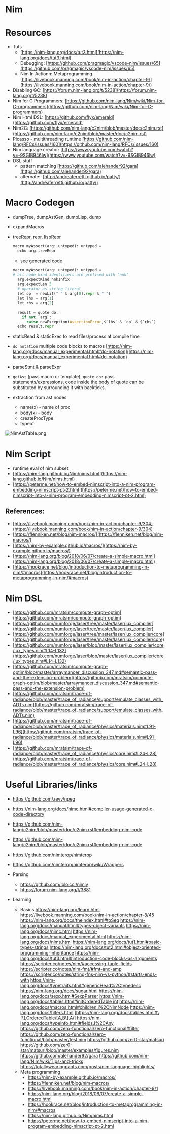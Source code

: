 # Nim

# Resources

* Tuts
  * [https://nim-lang.org/docs/tut3.html](https://nim-lang.org/docs/tut3.html)
  * Debugging: [https://github.com/pragmagic/vscode-nim/issues/65](https://github.com/pragmagic/vscode-nim/issues/65)
  * Nim In Actionn: Metaprogramming - [https://livebook.manning.com/book/nim-in-action/chapter-9/](https://livebook.manning.com/book/nim-in-action/chapter-9/)
* Disabling GC: [https://forum.nim-lang.org/t/5238](https://forum.nim-lang.org/t/5238)
* Nim for C Programmers: [https://github.com/nim-lang/Nim/wiki/Nim-for-C-programmers](https://github.com/nim-lang/Nim/wiki/Nim-for-C-programmers)
* Nim Html DSL: [https://github.com/flyx/emerald](https://github.com/flyx/emerald)
* Nim2C: [https://github.com/nim-lang/c2nim/blob/master/doc/c2nim.rst](https://github.com/nim-lang/c2nim/blob/master/doc/c2nim.rst)
* Picasso - multithreading runtime [https://github.com/nim-lang/RFCs/issues/160](https://github.com/nim-lang/RFCs/issues/160)
* Nim language creator: [https://www.youtube.com/watch?v=-9SGIB946lw](https://www.youtube.com/watch?v=-9SGIB946lw)
* DSL stuff
  * pattern matching [https://github.com/alehander92/gara](https://github.com/alehander92/gara)
  * alternate:: [http://andreaferretti.github.io/patty/](http://andreaferretti.github.io/patty/)

# Macro Codegen

* dumpTree, dumpAstGen, dumpLisp, dump

* expandMacros

* treeRepr, repr, lispRepr
  
  ````python
  macro myAssert(arg: untyped): untyped =
    echo arg.treeRepr
  ````
  
  * see generated code
  ````python
  macro myAssert(arg: untyped): untyped =
  # all node kind identifiers are prefixed with "nnk"
    arg.expectKind nnkInfix
    arg.expectLen 3
    # operator as string literal
    let op  = newLit(" " & arg[0].repr & " ")
    let lhs = arg[1]
    let rhs = arg[2]
  
    result = quote do:
      if not `arg`:
        raise newException(AssertionError,$`lhs` & `op` & $`rhs`)
    echo result.repr
  ````

* staticRead & staticExec to read files/process at compile time

* `do notation` multiple code blocks to macros [https://nim-lang.org/docs/manual_experimental.html#do-notation](https://nim-lang.org/docs/manual_experimental.html#do-notation)

* parseStmt & parseExpr

* `getAst` (pass macro or template), `quote do:` pass statements/expressions, code inside the body of quote can be substituted by surrounding it with backticks.

* extraction from ast nodes
  
  * name(x) - name of proc
  * body(x) - body
  * createProcType
  * typeof

![NimAstTable.png](_assets/NimAstTable.png)

# Nim Script

* runtime eval of nim subset
* [https://nim-lang.github.io/Nim/nims.html](https://nim-lang.github.io/Nim/nims.html)
* [https://peterme.net/how-to-embed-nimscript-into-a-nim-program-embedding-nimscript-pt-2.html](https://peterme.net/how-to-embed-nimscript-into-a-nim-program-embedding-nimscript-pt-2.html)

## **References:**

* [https://livebook.manning.com/book/nim-in-action/chapter-9/304](https://livebook.manning.com/book/nim-in-action/chapter-9/304)
* [https://flenniken.net/blog/nim-macros/](https://flenniken.net/blog/nim-macros/)
* [https://nim-by-example.github.io/macros/](https://nim-by-example.github.io/macros/)
* [https://nim-lang.org/blog/2018/06/07/create-a-simple-macro.html](https://nim-lang.org/blog/2018/06/07/create-a-simple-macro.html)
* [https://hookrace.net/blog/introduction-to-metaprogramming-in-nim/#macros](https://hookrace.net/blog/introduction-to-metaprogramming-in-nim/#macros)

# Nim DSL

* [https://github.com/mratsim/compute-graph-optim](https://github.com/mratsim/compute-graph-optim)
* [https://github.com/numforge/laser/tree/master/laser/lux_compiler](https://github.com/numforge/laser/tree/master/laser/lux_compiler)
* [https://github.com/numforge/laser/tree/master/laser/lux_compiler/core](https://github.com/numforge/laser/tree/master/laser/lux_compiler/core)
* [https://github.com/numforge/laser/blob/master/laser/lux_compiler/core/lux_types.nim#L14-L132](https://github.com/numforge/laser/blob/master/laser/lux_compiler/core/lux_types.nim#L14-L132)
* [https://github.com/mratsim/compute-graph-optim/blob/master/arraymancer_discussion_347.md#semantic-pass-and-the-extension-problem](https://github.com/mratsim/compute-graph-optim/blob/master/arraymancer_discussion_347.md#semantic-pass-and-the-extension-problem)
* [https://github.com/mratsim/trace-of-radiance/blob/master/trace_of_radiance/support/emulate_classes_with_ADTs.nim](https://github.com/mratsim/trace-of-radiance/blob/master/trace_of_radiance/support/emulate_classes_with_ADTs.nim)
* [https://github.com/mratsim/trace-of-radiance/blob/master/trace_of_radiance/physics/materials.nim#L91-L96](https://github.com/mratsim/trace-of-radiance/blob/master/trace_of_radiance/physics/materials.nim#L91-L96)
* [https://github.com/mratsim/trace-of-radiance/blob/master/trace_of_radiance/physics/core.nim#L24-L28](https://github.com/mratsim/trace-of-radiance/blob/master/trace_of_radiance/physics/core.nim#L24-L28)

# Useful Libraries/links

* https://github.com/zevv/npeg

* https://nim-lang.org/docs/nimc.html#compiler-usage-generated-c-code-directory

* https://github.com/nim-lang/c2nim/blob/master/doc/c2nim.rst#embedding-nim-code

* https://github.com/nim-lang/c2nim/blob/master/doc/c2nim.rst#embedding-nim-code

* https://github.com/nimterop/nimterop

* https://github.com/nimterop/nimterop/wiki/Wrappers

* Parsing
  
  * https://github.com/loloicci/nimly
  * https://forum.nim-lang.org/t/3881
* Learning
  
  * Basics
    https://nim-lang.org/learn.html
    https://livebook.manning.com/book/nim-in-action/chapter-8/45
    https://nim-lang.org/docs/theindex.html#toSeq
    https://nim-lang.org/docs/manual.html#types-object-variants
    https://nim-lang.org/docs/nimc.html
    https://nim-lang.org/docs/manual_experimental.html
    https://nim-lang.org/docs/nims.html
    https://nim-lang.org/docs/tut1.html#basic-types-strings
    https://nim-lang.org/docs/tut2.html#object-oriented-programming-inheritance
    https://nim-lang.org/docs/tut3.html#introduction-code-blocks-as-arguments
    https://scripter.co/notes/nim/#accessing-tuple-fields
    https://scripter.co/notes/nim-fmt/#fmt-and-amp
    https://scripter.co/notes/string-fns-nim-vs-python/#starts-ends-with
    https://nim-lang.org/docs/typetraits.html#genericHead%2Ctypedesc
    https://nim-lang.org/docs/sugar.html
    https://nim-lang.org/docs/sexp.html#SexpParser
    https://nim-lang.org/docs/tables.html#initOrderedTable,int
    https://nim-lang.org/docs/macros.html#children.i%2CNimNode
    https://nim-lang.org/docs/filters.html
    \[https://nim-lang.org/docs/tables.html#\[\],OrderedTable\[A,B\],A\]
    https://nim-lang.org/docs/typeinfo.html#fields.i%2CAny
    https://github.com/zero-functional/zero-functional#filter
    https://github.com/zero-functional/zero-functional/blob/master/test.nim
    https://github.com/zer0-star/matsuri
    https://github.com/zer0-star/matsuri/blob/master/examples/figures.nim
    https://github.com/alehander92/gara
    https://github.com/nim-lang/Nim/wiki/Tips-and-tricks
    https://totallywearingpants.com/posts/nim-language-highlights/
  * Meta programming
    * https://nim-by-example.github.io/macros/
    * https://flenniken.net/blog/nim-macros/
    * https://livebook.manning.com/book/nim-in-action/chapter-9/1
    * https://nim-lang.org/blog/2018/06/07/create-a-simple-macro.html
    * https://hookrace.net/blog/introduction-to-metaprogramming-in-nim/#macros
    * https://nim-lang.github.io/Nim/nims.html
    * https://peterme.net/how-to-embed-nimscript-into-a-nim-program-embedding-nimscript-pt-2.html

